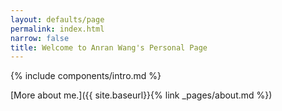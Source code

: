 ```yaml
---
layout: defaults/page
permalink: index.html
narrow: false
title: Welcome to Anran Wang's Personal Page
---
```


{% include components/intro.md %}

[More about me.]({{ site.baseurl}}{% link _pages/about.md %})
